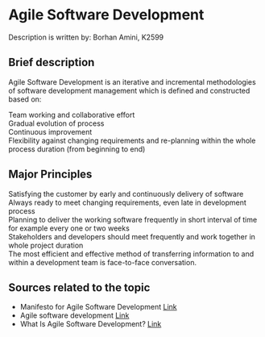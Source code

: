 # Agile Software Development  

Description is written by: Borhan Amini, K2599  

## Brief description  

Agile Software Development is an iterative and incremental methodologies of software development management 
which is defined and constructed based on:  

Team working and collaborative effort  
Gradual evolution of process  
Continuous improvement  
Flexibility against changing requirements and re-planning within the whole process duration (from beginning to end)  


## Major Principles

Satisfying the customer by early and continuously delivery of software  
Always ready to meet changing requirements, even late in development process  
Planning to deliver the working software frequently in short interval of time for example every one or two weeks  
Stakeholders and developers should meet frequently and work together in whole project duration  
The most efficient and effective method of transferring information to and within a development team is face-to-face conversation.  


## Sources related to the topic

* Manifesto for Agile Software Development [Link](http://agilemanifesto.org/)  
* Agile software development [Link](https://en.wikipedia.org/wiki/Agile_software_development)  
* What Is Agile Software Development? [Link](https://www.versionone.com/agile-101/)
